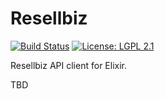 # Resellbiz

[![Build Status](https://github.com/dymmer-code/resellbiz/actions/workflows/elixir.yml/badge.svg)](https://github.com/dymmer-code/resellbiz/actions/workflows/elixir.yml)
[![License: LGPL 2.1](https://img.shields.io/github/license/dymmer-code/resellbiz.svg)](https://raw.githubusercontent.com/dymmer-code/resellbiz/main/COPYING)

Resellbiz API client for Elixir.

TBD
